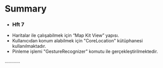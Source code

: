 # Summary

* ### Hft 7
* Haritalar ile çalışabilmek için “Map Kit View” yapısı.
* Kullanıcıdan konum alabilmek için "CoreLocation" kütüphanesi kullanılmaktadır. 
* Pinleme işlemi "GestureRecognizer" komutu ile gerçekleştirilmektedir.

............
